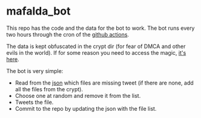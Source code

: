 # mafalda_bot

This repo has the code and the data for the bot to work. The bot runs every two hours through the cron of the [github actions](https://github.com/lbellomo/mafalda_bot/blob/master/.github/workflows/main.yml).

The data is kept obfuscated in the crypt dir (for fear of DMCA and other evils in the world). If for some reason you need to access the magic, [it's here](https://github.com/lbellomo/mafalda_bot/blob/master/main.py#L49).

The bot is very simple:
- Read from the [json](https://github.com/lbellomo/mafalda_bot/blob/master/valid_comics.json) which files are missing tweet (if there are none, add all the files from the crypt).
- Choose one at random and remove it from the list.
- Tweets the file.
- Commit to the repo by updating the json with the file list.
